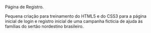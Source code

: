 Página de Registro.

Pequena criação para treinamento do HTML5 e do CSS3 para a página inicial de login e registro inicial de uma campanha ficticia de ajuda às famílias do sertão nordestino brasileiro.
